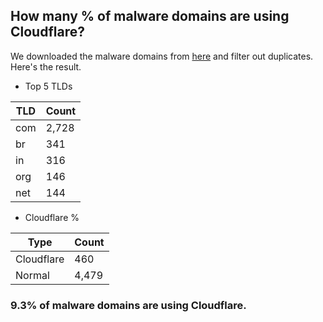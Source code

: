 ## How many % of malware domains are using Cloudflare?


We downloaded the malware domains from [here](https://urlhaus.abuse.ch) and filter out duplicates.
Here's the result.


[//]: # (start replacement)


- Top 5 TLDs

| TLD | Count |
| --- | --- |
| com | 2,728 |
| br | 341 |
| in | 316 |
| org | 146 |
| net | 144 |


- Cloudflare %

| Type | Count |
| --- | --- |
| Cloudflare | 460 |
| Normal | 4,479 |


### 9.3% of malware domains are using Cloudflare.